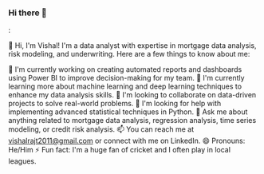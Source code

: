### Hi there 👋


:

👋 Hi, I'm Vishal! I'm a data analyst with expertise in mortgage data analysis, risk modeling, and underwriting. Here are a few things to know about me:

🔭 I'm currently working on creating automated reports and dashboards using Power BI to improve decision-making for my team.
🌱 I'm currently learning more about machine learning and deep learning techniques to enhance my data analysis skills.
👯 I'm looking to collaborate on data-driven projects to solve real-world problems.
🤔 I'm looking for help with implementing advanced statistical techniques in Python.
💬 Ask me about anything related to mortgage data analysis, regression analysis, time series modeling, or credit risk analysis.
📫 You can reach me at vishalrajt2011@gmail.com or connect with me on LinkedIn.
😄 Pronouns: He/Him
⚡ Fun fact: I'm a huge fan of cricket and I often play in local leagues.

<!--
Hi there, I am Vishal! Here's a bit more about me:

Education: I have an M.Sc. in Quantitative Finance with Statistics from Pondicherry Central University, as well as a B.A. in Economics (H) with Maths from B R Ambedkar University. I also completed intermediate studies in PCMB from A.N. College and matriculation from Raj Inter College.
Work experience: I am currently working as a data analyst at a US-based fintech company, where I specialize in mortgage data analysis and data visualization for reporting and suspension strategies and analysis. Previously, I worked as an underwriting (data) analyst at Better Mortgage, where I developed amortization schedules, risk models, and implemented investor guidelines for underwriting mortgage pricing and risk. I also worked as a financial analyst intern at WNS Global Services, where I performed financial modeling and ratio analysis, and as a data analyst intern at Kaashiv Infotech, where I conducted equity research and statistical modeling.
Skills: I have a good command of Excel, SQL, Python, and Power BI, as well as expertise in regression analysis, time series modeling, credit risk analysis, EDA, and more. I am also proficient in JIRA, Flask, Django, Matplotlib, Seaborn, Looker, SAS, Tableau, sklearn, Pandas, and Numpy. Additionally, I possess skills in management and problem-solving.
Certifications: I have completed various certifications in SQL, Machine Learning, Deep Learning, Model Validation, Customer Analytics, Fraud Analytics, Data Analysis with Pandas and Python, MySQL, PostgreSQL, Tableau, Looker, SAS, Alteryx, SPSS, Database, Feature Selection, Model Development, Deployment, Web scraping, Power BI: Integrating AI and Machine Learning, Banking, Financial Research, Portfolio Management, and NCFM (NSE Academy Certification) on Financial Market (Advanced Module).
Paper published: I have published a paper on Blockchain Technology, Cryptocurrencies, and their applications in the economy, which covers topics such as credit risk modeling, VaR calculation, stress testing, global finance, loan-processing, quant, and blockchain.
Interests: In my free time, I enjoy reading and learning about new technologies and finance-related topics. I'm also interested in playing cricket and chess.

<!--
**vishal13230/vishal13230** is a ✨ _special_ ✨ repository because its `README.md` (this file) appears on your GitHub profile.

Here are some ideas to get you started:

- 🔭 I’m currently working on ...
- 🌱 I’m currently learning ...
- 👯 I’m looking to collaborate on ...
- 🤔 I’m looking for help with ...
- 💬 Ask me about ...
- 📫 How to reach me: ...
- 😄 Pronouns: ...
- ⚡ Fun fact: ...
-->
